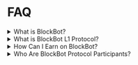 # FAQ

<details>

<summary>What is BlockBot?</summary>

BlockBiot is an AI-powered app that allows users to send and receive crypto via chat-based platforms like WhatsApp and earn rewards.

</details>

<details>

<summary>What is BlockBot L1 Protocol?</summary>

BlockBot L1 is the blockchain used as support infrastructure for executing on-chain transactions. It is built using the Avalanche L1 technology stack.

</details>

<details>

<summary>How Can I Earn on BlockBot?</summary>

Users can earn rewards, including crypto and NFTs, by regularly using our WhatsApp bot for on-chain transactions, playing games through WhatsApp, and interacting with our L1 blockchain.

</details>

<details>

<summary>Who Are BlockBot Protocol Participants?</summary>

The participants are divided into three groups:

1. **Developers**: These individuals are responsible for creating decentralized applications (dApps) and seamlessly integrating our proprietary API with their existing dApps, earning rewards for playing games, and providing feedback for the overall performance of the Blockchain.
2. **Users**: Users play a crucial role in interacting with the BlockBot L1 testnet. They earn rewards by playing games and providing feedback on the overall performance of the blockchain using our WhatsApp application to receive payment from customers.&#x20;
3. **Merchants**: These are businesses that use BlockBot to receive payments from customers.

</details>
